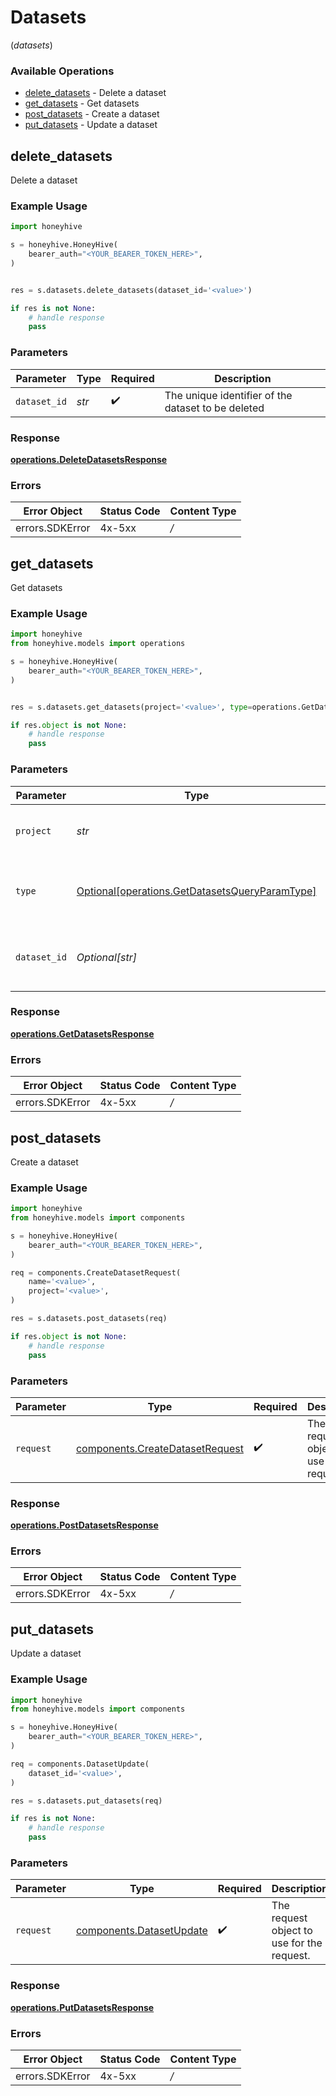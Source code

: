 # Datasets
(*datasets*)

### Available Operations

* [delete_datasets](#delete_datasets) - Delete a dataset
* [get_datasets](#get_datasets) - Get datasets
* [post_datasets](#post_datasets) - Create a dataset
* [put_datasets](#put_datasets) - Update a dataset

## delete_datasets

Delete a dataset

### Example Usage

```python
import honeyhive

s = honeyhive.HoneyHive(
    bearer_auth="<YOUR_BEARER_TOKEN_HERE>",
)


res = s.datasets.delete_datasets(dataset_id='<value>')

if res is not None:
    # handle response
    pass

```

### Parameters

| Parameter                                          | Type                                               | Required                                           | Description                                        |
| -------------------------------------------------- | -------------------------------------------------- | -------------------------------------------------- | -------------------------------------------------- |
| `dataset_id`                                       | *str*                                              | :heavy_check_mark:                                 | The unique identifier of the dataset to be deleted |


### Response

**[operations.DeleteDatasetsResponse](../../models/operations/deletedatasetsresponse.md)**
### Errors

| Error Object    | Status Code     | Content Type    |
| --------------- | --------------- | --------------- |
| errors.SDKError | 4x-5xx          | */*             |

## get_datasets

Get datasets

### Example Usage

```python
import honeyhive
from honeyhive.models import operations

s = honeyhive.HoneyHive(
    bearer_auth="<YOUR_BEARER_TOKEN_HERE>",
)


res = s.datasets.get_datasets(project='<value>', type=operations.GetDatasetsQueryParamType.EVALUATION, dataset_id='<value>')

if res.object is not None:
    # handle response
    pass

```

### Parameters

| Parameter                                                                                              | Type                                                                                                   | Required                                                                                               | Description                                                                                            |
| ------------------------------------------------------------------------------------------------------ | ------------------------------------------------------------------------------------------------------ | ------------------------------------------------------------------------------------------------------ | ------------------------------------------------------------------------------------------------------ |
| `project`                                                                                              | *str*                                                                                                  | :heavy_check_mark:                                                                                     | Project ID associated with the datasets                                                                |
| `type`                                                                                                 | [Optional[operations.GetDatasetsQueryParamType]](../../models/operations/getdatasetsqueryparamtype.md) | :heavy_minus_sign:                                                                                     | Type of the dataset - "evaluation" or "fine-tuning"                                                    |
| `dataset_id`                                                                                           | *Optional[str]*                                                                                        | :heavy_minus_sign:                                                                                     | Unique dataset ID for filtering specific dataset                                                       |


### Response

**[operations.GetDatasetsResponse](../../models/operations/getdatasetsresponse.md)**
### Errors

| Error Object    | Status Code     | Content Type    |
| --------------- | --------------- | --------------- |
| errors.SDKError | 4x-5xx          | */*             |

## post_datasets

Create a dataset

### Example Usage

```python
import honeyhive
from honeyhive.models import components

s = honeyhive.HoneyHive(
    bearer_auth="<YOUR_BEARER_TOKEN_HERE>",
)

req = components.CreateDatasetRequest(
    name='<value>',
    project='<value>',
)

res = s.datasets.post_datasets(req)

if res.object is not None:
    # handle response
    pass

```

### Parameters

| Parameter                                                                          | Type                                                                               | Required                                                                           | Description                                                                        |
| ---------------------------------------------------------------------------------- | ---------------------------------------------------------------------------------- | ---------------------------------------------------------------------------------- | ---------------------------------------------------------------------------------- |
| `request`                                                                          | [components.CreateDatasetRequest](../../models/components/createdatasetrequest.md) | :heavy_check_mark:                                                                 | The request object to use for the request.                                         |


### Response

**[operations.PostDatasetsResponse](../../models/operations/postdatasetsresponse.md)**
### Errors

| Error Object    | Status Code     | Content Type    |
| --------------- | --------------- | --------------- |
| errors.SDKError | 4x-5xx          | */*             |

## put_datasets

Update a dataset

### Example Usage

```python
import honeyhive
from honeyhive.models import components

s = honeyhive.HoneyHive(
    bearer_auth="<YOUR_BEARER_TOKEN_HERE>",
)

req = components.DatasetUpdate(
    dataset_id='<value>',
)

res = s.datasets.put_datasets(req)

if res is not None:
    # handle response
    pass

```

### Parameters

| Parameter                                                            | Type                                                                 | Required                                                             | Description                                                          |
| -------------------------------------------------------------------- | -------------------------------------------------------------------- | -------------------------------------------------------------------- | -------------------------------------------------------------------- |
| `request`                                                            | [components.DatasetUpdate](../../models/components/datasetupdate.md) | :heavy_check_mark:                                                   | The request object to use for the request.                           |


### Response

**[operations.PutDatasetsResponse](../../models/operations/putdatasetsresponse.md)**
### Errors

| Error Object    | Status Code     | Content Type    |
| --------------- | --------------- | --------------- |
| errors.SDKError | 4x-5xx          | */*             |
